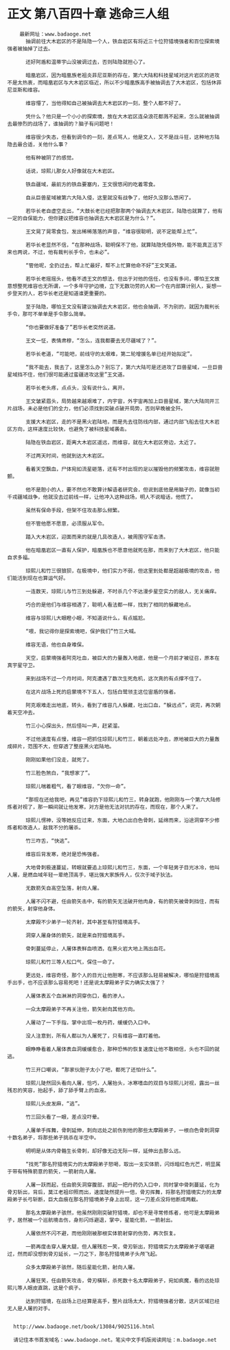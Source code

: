 # 正文 第八百四十章 逃命三人组
        最新网址：www.badaoge.net
          抽调前往大木岩区的不是陆隐一个人，铁血岩区有将近三十位狩猎境强者和百位探索境强者被抽掉了过去。
      
          还好阿盾和温蒂宇山没被调过去，否则陆隐就担心了。
      
          暗凰岩区，因为暗凰族老祖炎菲尼亚斯的存在，第六大陆和科技星域对这片岩区的进攻不是太热衷，而暗凰岩区与大木岩区临近，所以不少暗凰族高手被抽调去了大木岩区，包括休菲尼亚斯和维容。
      
          维容懵了，当他得知自己被抽调去大木岩区的一刻，整个人都不好了。
      
          凭什么？他只是一个小小的探索境，放在大木岩区连朵浪花都溅不起来，怎么就被抽调去最惨烈的战场了，谁抽调的？脑子有问题吧！
      
          维容很少失态，但看到调令的一刻，差点骂人，他是文人，又不是战斗狂，这种地方陆隐去最合适，关他什么事？
      
          他有种被阴了的感觉。
      
          话说，琼熙儿那女人好像就在大木岩区。
      
          铁血疆域，最前方的铁血要塞内，王文很悠闲的吃着零食。
      
          自从巨兽星域被第六大陆入侵，这里就没有战争了，他好久没那么悠闲了。
      
          若华长老自虚空走出，“大鼓长老已经把那那两个抽调去大木岩区，陆隐也就算了，他有一定的自保能力，但你建议把维容也抽调去大木岩区是为什么？”。
      
          王文晃了晃零食包，发出稀稀落落的声音，“维容很聪明，说不定能帮上忙”。
      
          若华长老显然不信，“在那种战场，聪明保不了他，就算陆隐凭借外物，能不能真正活下来也两说，不过，他有裁判长手令，也未必”。
      
          “管他呢，全扔过去，帮上忙最好，帮不上忙算他命不好”王文笑道。
      
          若华长老摇摇头，他看不透王文的想法，但出于对他的信任，也没有多问，哪怕王文故意想整死维容也无所谓，一个多年守护边境，立下无数功劳的人和一个在内部算计别人，妄想一步登天的人，若华长老还是知道谁更重要的。
      
          至于陆隐，哪怕王文没有建议抽调去大木岩区，他也会抽调，不为别的，就因为裁判长手令，那可不单单是手令那么简单。
      
          “你也要做好准备了”若华长老突然说道。
      
          王文一怔，表情肃穆，“怎么，连我都要去无尽疆域了？”。
      
          若华长老道，“可能吧，前线守的太艰难，第二轮增援名单已经开始拟定”。
      
          “我不能去，我去了，这里怎么办？别忘了，第六大陆可是还进攻了巨兽星域，一旦巨兽星域挡不住，他们很可能通过蛮疆进攻这里”王文道。
      
          若华长老头疼，点点头，没有说什么，离开。
      
          王文皱紧眉头，局势越来越艰难了，内宇宙，外宇宙再加上巨兽星域，第六大陆同开三片战场，未必是他们的全力，他们必须找到突破点破开局势，否则早晚被全歼。
      
          支援大木岩区，走的不是黑火岩陆地，而是先去往防线内部，通过内部飞船去往大木岩区方向，这样速度比较快，也避免了被科技星域袭击。
      
          陆隐在铁血岩区，距离大木岩区遥远，而维容，就在大木岩区旁边，太近了。
      
          不过两天时间，他就到达大木岩区。
      
          看着天空飘血，尸体宛如流星砸落，还有不时出现的足以摧毁他的频繁攻击，维容就胆颤。
      
          他不是胆小的人，要不然也不敢算计解语者研究会，但说到底他是用脑子的，就像当初千戎疆域战争，他就没去过前线一样，让他冲入这种战场，明人不说暗话，他慌了。
      
          虽然有保命手段，但架不住攻击那么频繁。
      
          但不管他愿不愿意，必须服从军令。
      
          踏入大木岩区，迎面而来的就是几具改造人，被周围守军击溃。
      
          他在暗凰岩区一直有人保护，暗凰族也不愿意他就死在那，而来到了大木岩区，他只能自求多福。
      
          琼熙儿和竹三很狼狈，在极境中，他们实力不弱，但这里到处都是超越极境的攻击，他们能活到现在也算运气好。
      
          一连数天，琼熙儿与竹三到处躲避，不时杀几个不达漫步星空实力的敌人，无关痛痒。
      
          巧合的是他们与维容相遇了，聪明人看法都一样，找到了相同的躲藏地点。
      
          维容与琼熙儿大眼瞪小眼，不知道说什么，有点尴尬。
      
          “喂，我记得你是探索境吧，保护我们”竹三大喊。
      
          维容无语，他也自身难保。
      
          天空，启蒙境强者阿克吐血，被巨大的力量轰入地底，他是一个月前才被征召，原本在真宇星守卫。
      
          来到战场不过一个月时间，阿克遭遇了数次生死危机，这次真的有点撑不住了。
      
          在这片战场上死的启蒙境不下五人，包括白鹭领主这位宙盾的强者。
      
          阿克艰难走出地底，转头，看到了维容几人躲藏，吐出口血，“躲远点”，说完，再次朝着天空冲去。
      
          竹三小心探出头，然后怪叫一声，赶紧溜。
      
          不过他速度有点慢，维容一把抓住琼熙儿和竹三，朝着远处冲去，原地被巨大的力量轰成碎片，范围不大，但穿透了整座黑火岩陆地。
      
          刚刚如果他们没走，就死了。
      
          竹三脸色煞白，“我想家了”。
      
          琼熙儿喘着粗气，看了眼维容，“欠你一命”。
      
          “那现在还给我吧，再见”维容扔下琼熙儿和竹三，转身就跑，他刚刚与一个第六大陆修炼者对视了，那一瞬间就让他发寒，对方是他无法对抗的存在，而现在，那个人来了。
      
          琼熙儿愣神，没等她反应过来，东面，大地凸出白色骨刺，延绵而来，沿途洞穿不少修炼者和改造人，敌我不分的屠杀。
      
          竹三咋舌，“快逃”。
      
          维容后背发寒，绝对是恐怖强者。
      
          大地骨刺极速蔓延，转眼就要追上琼熙儿和竹三，东面，一个年轻男子目光冰冷，他叫人屠，是燃血域年轻一辈绝顶高手，堪比强大家族传人，仅次于域子狄法。
      
          无数箭矢自高空坠落，射向人屠。
      
          人屠不闪不避，任由箭矢击中，有的箭矢无法破开他肉身，有的箭矢被骨刺挡住，而有的箭矢，射穿他身体。
      
          太摩殿不少弟子一轮齐射，其中甚至有狩猎境高手。
      
          洞穿人屠身体的箭矢，就是来自狩猎境高手。
      
          骨刺蔓延停止，人屠体表鲜血喷洒，在黑火岩大地上溅出血花。
      
          琼熙儿和竹三等人松口气，保住一命了。
      
          更远处，维容奇怪，那个人的目光让他胆寒，不应该那么轻易被解决，哪怕是狩猎境高手出手，也不应该那么容易死吧！还是说太摩殿弟子实力确实太强了？
      
          人屠体表五个血淋淋的洞穿伤口，看的渗人。
      
          一众太摩殿弟子不再关注他，箭矢射向其他方向。
      
          人屠动了一下手指，掌中出现一枚丹药，缓缓仍入口中。
      
          没人注意到，所有人都以为人屠死了，只有维容一直盯着他。
      
          眼睁睁看着人屠体表血洞缓缓愈合，那种恐怖的恢复速度让他不敢相信，头也不回的就逃。
      
          竹三开口嘲讽，“那家伙胆子太小了吧，都死了还怕什么”。
      
          琼熙儿陡然回头看向人屠，恰巧，人屠抬头，冰寒嗜血的双目与琼熙儿对视，露出一丝残忍的笑容，抬起手，舔了舔手臂上的血液。
      
          琼熙儿头皮发麻，“逃”。
      
          竹三回头看了一眼，差点没吓晕。
      
          人屠单手挥舞，骨刺延伸，刺向远处之前伤到他的那些太摩殿弟子，一根白色骨刺洞穿十数名弟子，将那些弟子挑杀在半空中。
      
          明明是从体内骨骼生长骨刺，却好像无边无际一样，延伸出去那么远。
      
          “找死”那名狩猎境实力的太摩殿弟子怒喝，取出一支实体箭，闪烁暗红色光芒，明显属于带有特殊箭意的箭矢，一箭射向人屠。
      
          人屠一跃而起，任由箭矢洞穿腹部，抓起一把丹药仍入口中，同时掌中骨刺蔓延，化为骨刃斩出，背后，莫江老祖印照而出，速度陡然提升一倍，骨刃挥舞，将那名狩猎境实力的太摩殿弟子长弓斩断，巨大血痕在那名狩猎境弟子身上出现，这一刀差点没将他断成两截。
      
          那名太摩殿弟子骇然，他虽然刚刚突破狩猎境，却也不是寻常修炼者，他可是太摩殿弟子，居然被一个巡航境击伤，身形闪烁避退，掌中，星能化箭，一箭射出。
      
          人屠依然不闪不避，而他刚刚被那根实体箭射穿的伤势，再次恢复。
      
          一箭再度击穿人屠大腿，但人屠残忍一笑，骨刃斩出，狩猎境实力太摩殿弟子堪堪避过，然而却没想到骨刃延长，一刀之下，那名狩猎境弟子头颅飞起。
      
          众多太摩殿弟子骇然，随后星能化箭，射向人屠。
      
          人屠狂笑，任由箭矢攻击，骨刃橫斩，杀死数十名太摩殿弟子，宛如疯魔，看的远处琼熙儿等人眼皮直跳，这是个疯子。
      
          达到狩猎境，在战场上已经算是高手，整片战场太大，狩猎境强者分散，这片区域已经无人是人屠的对手。
      
      
      http://www.badaoge.net/book/13084/9025116.html
      
      请记住本书首发域名：www.badaoge.net。笔尖中文手机版阅读网址：m.badaoge.net